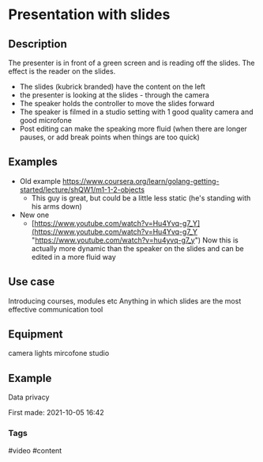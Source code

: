 # Presentation with slides

## Description
The presenter is in front of a green screen and is reading off the slides. The effect is the reader on the slides. 

- The slides (kubrick branded) have the content on the left
- the presenter is looking at the slides - through the camera
- The speaker holds the controller to move the slides forward
- The speaker is filmed in a studio setting with 1 good quality camera and good microfone 
- Post editing can make the speaking more fluid (when there are longer pauses, or add break points when things are too quick)


## Examples

- Old example
	https://www.coursera.org/learn/golang-getting-started/lecture/shQW1/m1-1-2-objects 
	- This guy is great, but could be a little less static (he's standing with his arms down)
- New one
	- [https://www.youtube.com/watch?v=Hu4Yvq-g7_Y](https://www.youtube.com/watch?v=Hu4Yvq-g7_Y "https://www.youtube.com/watch?v=hu4yvq-g7_y")
	Now this is actually more dynamic than the speaker on the slides and can be edited in a more fluid way
	



## Use case
Introducing courses, modules etc
Anything in which slides are the most effective communication tool 

## Equipment
camera 
lights
mircofone
studio

## Example

Data privacy


First made: 2021-10-05 16:42

### Tags
#video #content 